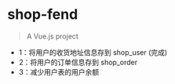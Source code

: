 # shop-fend

> A Vue.js project

- 1：将用户的收货地址信息存到 shop_user (完成)
- 2：将用户的订单信息存到 shop_order
- 3：减少用户表的用户余额
